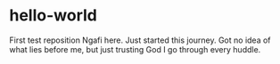 # hello-world
First test reposition
Ngafi here. Just started this journey. Got no idea of what lies before me, but just trusting God I go through every huddle.
